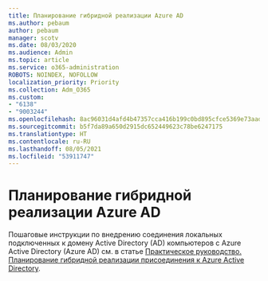 ```yaml
---
title: Планирование гибридной реализации Azure AD
ms.author: pebaum
author: pebaum
manager: scotv
ms.date: 08/03/2020
ms.audience: Admin
ms.topic: article
ms.service: o365-administration
ROBOTS: NOINDEX, NOFOLLOW
localization_priority: Priority
ms.collection: Adm_O365
ms.custom:
- "6138"
- "9003244"
ms.openlocfilehash: 8ac96031d4afd4b47357cca416b199c0bd895cfce5369e73aadf6bcf7138f2f7
ms.sourcegitcommit: b5f7da89a650d2915dc652449623c78be6247175
ms.translationtype: HT
ms.contentlocale: ru-RU
ms.lasthandoff: 08/05/2021
ms.locfileid: "53911747"
---
```

# <a name="plan-hybrid-azure-ad-implementation"></a>Планирование гибридной реализации Azure AD

Пошаговые инструкции по внедрению соединения локальных подключенных к домену Active Directory (AD) компьютеров с Azure Active Directory (Azure AD) см. в статье [Практическое руководство. Планирование гибридной реализации присоединения к Azure Active Directory](https://docs.microsoft.com/azure/active-directory/devices/hybrid-azuread-join-plan). 